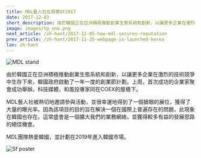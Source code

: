 ```yaml
---
title: MDL藝人社在首爾SF2017
date: 2017-12-03
short_description: 由於韓國正在亞洲積極推動創業生態系統和創新，以讓更多企業在激烈的技術競爭中生存下來，韓國政府啟動了一年一度的創業節計劃。
image: images/tp_one.png
next_article: /zh-hant/2017-12-05-how-mdl-secures-reputation
prev_article: /zh-hant/2017-11-25-webpage-is-launched-korea
lan: zh-hant
---
```


![MDL stand](https://gateway.ipfs.io/ipfs/QmdYQCaVShYseZF4eWZC1VxzyYR7h31ZXwFiBd8SgzZLVB/MDL_sf2017.jpeg)

由於韓國正在亞洲積極推動創業生態系統和創新，以讓更多企業在激烈的技術競爭中生存下來，韓國政府啟動了一年一度的創業節計劃。上周，首次成功的企業家聚會成功舉辦。科技媒體，和風投專家同在COEX的屋檐下。

MDL藝人社被熱切地邀請參與活動，並很幸運地得到了一個搶眼的展位，獲得了大量的曝光率。因為該項目的目的旨在解決一個在國際上普遍存在的問題，此現象在韓國也存在。這常盛會是一個擴大我們的業務網絡，並獲得較多有益的發展思路的絕佳機會。

MDL團隊熱愛韓國，並計劃在2019年進入韓國市場。


![Sf poster](https://gateway.ipfs.io/ipfs/QmeGn8mXf7Ew3QVifuQMXuyHWqi1696tuJgW8EhcPBqjWr/MDL_sf2017_1.jpeg)
